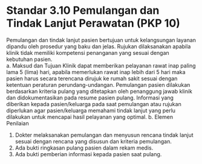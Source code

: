 # Standar 3.10 Pemulangan dan Tindak Lanjut Perawatan (PKP 10) 
Pemulangan dan tindak lanjut pasien bertujuan untuk kelangsungan layanan dipandu oleh prosedur yang baku dan jelas. Rujukan dilaksanakan apabila klinik tidak memiliki kompetensi penanganan yang sesuai dengan kebutuhan pasien.  
a. Maksud dan Tujuan 
Klinik dapat memberikan pelayanan rawat inap paling lama 5 (lima) hari, apabila memerlukan rawat inap lebih dari 5 hari maka pasien harus secara terencana dirujuk ke rumah sakit sesuai dengan ketentuan peraturan perundang-undangan. Pemulangan pasien dilakukan berdasarkan kriteria pulang yang ditetapkan oleh penanggung jawab klinik dan didokumentasikan pada resume pasien pulang. Informasi yang diberikan kepada pasien/keluarga pada saat pemulangan atau rujukan diperlukan agar pasien/keluarga memahami tindak lanjut yang perlu dilakukan untuk mencapai hasil pelayanan yang optimal. 
b. Elemen Penilaian 
1) Dokter melaksanakan pemulangan dan menyusun rencana tindak lanjut sesuai dengan rencana yang disusun dan kriteria pemulangan. 
2) Ada bukti ringkasan pulang pasien dalam rekam medis.  
3) Ada bukti pemberian informasi kepada pasien saat pulang. 
